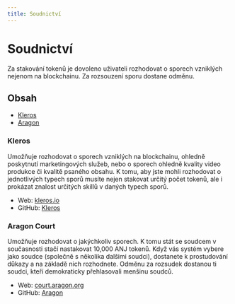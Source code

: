 ```yaml
---
title: Soudnictví
---
```


# Soudnictví

Za stakování tokenů je dovoleno uživateli rozhodovat o sporech vzniklých nejenom na blockchainu. Za rozsouzení sporu dostane odměnu.



## Obsah

- [Kleros](#Kleros)
- [Aragon](#Aragon)



### Kleros

Umožňuje rozhodovat o sporech vzniklých na blockchainu, ohledně poskytnutí marketingových služeb, nebo o sporech ohledně kvality video produkce či kvalitě psaného obsahu. K tomu, aby jste mohli rozhodovat o jednotlivých typech sporů musíte nejen stakovat určitý počet tokenů, ale i  prokázat znalost určitých skillů v daných typech sporů.

- Web: [kleros.io](https://kleros.io/en/)
- GitHub: [Kleros](https://github.com/kleros)



### Aragon Court

Umožňuje rozhodovat o jakýchkoliv sporech. K tomu stát se soudcem v současnosti stačí nastakovat 10,000 ANJ tokenů. Když vás systém vybere jako soudce (společně s několika dalšimi soudci), dostanete k prostudování důkazy a na základě nich rozhodnete. Odměnu za rozsudek dostanou ti soudci, kteří demokraticky přehlasovali menšinu soudců.

- Web: [court.aragon.org](https://court.aragon.org/)
- GitHub: [Aragon](https://github.com/aragon)